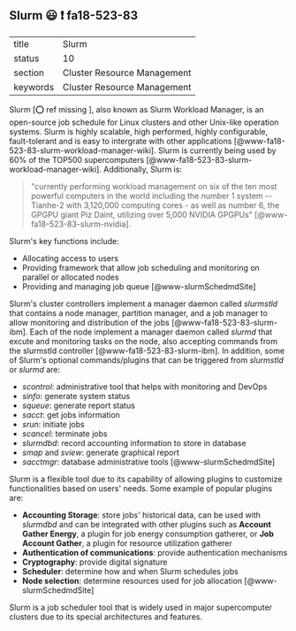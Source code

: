 ## Slurm :smiley: :exclamation: fa18-523-83


|          |                             |
| -------- | --------------------------- |
| title    | Slurm                       | 
| status   | 10                          |
| section  | Cluster Resource Management |
| keywords | Cluster Resource Management |



Slurm [:o: ref missing ], also known as Slurm Workload Manager, is an open-source job
schedule for Linux clusters and other Unix-like operation systems.
Slurm is highly scalable, high performed, highly configurable,
fault-tolerant and is easy to intergrate with other applications
[@www-fa18-523-83-slurm-workload-manager-wiki]. Slurm is currently being
used by 60% of the TOP500 supercomputers
[@www-fa18-523-83-slurm-workload-manager-wiki]. Additionally, Slurm is:

> "currently performing workload management on six of the ten most
> powerful computers in the world including the number 1 system --
> Tianhe-2 with 3,120,000 computing cores - as well as number 6, the
> GPGPU giant Piz Daint, utilizing over 5,000 NVIDIA GPGPUs"
> [@www-fa18-523-83-slurm-nvidia].

Slurm's key functions include:

* Allocating access to users
* Providing framework that allow job scheduling and monitoring on
  parallel or allocated nodes
* Providing and managing job queue [@www-slurmSchedmdSite]

Slurm's cluster controllers implement a manager daemon
called *slurmstld* that contains a node manager, partition manager,
and a job manager to allow monitoring and distribution of the jobs
[@www-fa18-523-83-slurm-ibm]. Each of the node implement a manager daemon
called *slurmd* that excute and monitoring tasks on the node, also
accepting commands from the slurmstld controller
[@www-fa18-523-83-slurm-ibm]. In addition, some of Slurm's optional
commands/plugins that can be triggered from *slurmstld* or *slurmd*
are:

*	*scontrol*: administrative tool that helps with monitoring and DevOps
*	*sinfo*: generate system status
*	*squeue*: generate report status
*	*sacct*: get jobs information
*	*srun*: initiate jobs
*	*scancel*: terminate jobs
*	*slurmdbd*: record accounting information to store in database
*	*smap* and *sview*: generate graphical report
*	*sacctmgr*: database administrative tools 
  [@www-slurmSchedmdSite]

Slurm is a flexible tool due to its capability of allowing plugins to
customize functionalities based on users' needs. Some example of
popular plugins are:

* **Accounting Storage**: store jobs' historical data, can be used
  with *slurmdbd* and can be integrated with other plugins such
  as **Account Gather Energy**, a plugin for job energy consumption
  gatherer, or **Job Account Gather**, a plugin for resource utilization
  gatherer
* **Authentication of communications**: provide authentication
  mechanisms
* **Cryptography**: provide digital signature
* **Scheduler**: determine how and when Slurm schedules jobs
* **Node selection**: determine resources used for job allocation
  [@www-slurmSchedmdSite]

Slurm is a job scheduler tool that is widely used in major
supercomputer clusters due to its special architectures and features.
